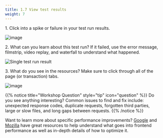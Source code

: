 ```yaml
---
title: 1.7 View test results
weight: 7
---
```



1\. Click into a spike or failure in your test run results.

![image](https://ajeuwbhvhr.cloudimg.io/colony-recorder.s3.amazonaws.com/files/2024-02-01/7da71cab-5d3f-4557-af22-413e51706016/ascreenshot.jpeg?tl_px=0,372&br_px=1719,1333&force_format=png&width=1120.0&wat=1&wat_opacity=0.7&wat_gravity=northwest&wat_url=https://colony-recorder.s3.us-west-1.amazonaws.com/images/watermarks/FB923C_standard.png&wat_pad=251,277)

2\. What can you learn about this test run? If it failed, use the error message, filmstrip, video replay, and waterfall to understand what happened.

![Single test run result](../../_img/browser-run-result.png)

3\. What do you see in the resources? Make sure to click through all of the page (or transaction) tabs.

![image](https://ajeuwbhvhr.cloudimg.io/colony-recorder.s3.amazonaws.com/files/2024-02-01/f971fc4b-49bd-4134-ae27-fe9444e41ef0/ascreenshot.jpeg?tl_px=738,453&br_px=2458,1414&force_format=png&width=1120.0&wat=1&wat_opacity=0.7&wat_gravity=northwest&wat_url=https://colony-recorder.s3.us-west-1.amazonaws.com/images/watermarks/FB923C_standard.png&wat_pad=524,276)

{{% notice title="Workshop Question" style="tip" icon="question" %}}
Do you see anything interesting? Common issues to find and fix include: unexpected response codes, duplicate requests, forgotten third parties, large or slow files, and long gaps between requests.
{{% /notice %}}

Want to learn more about specific performance improvements? [Google](https://web.dev/learn/performance/welcome) and [Mozilla](https://developer.mozilla.org/en-US/docs/Web/Performance/How_browsers_work) have great resources to help understand what goes into frontend performance as well as in-depth details of how to optimize it.
